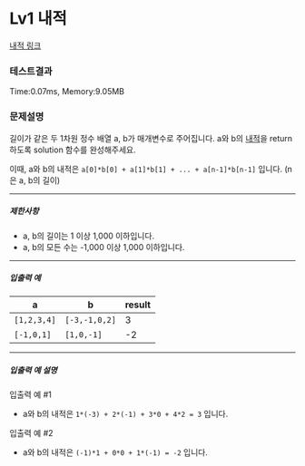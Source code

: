 # Lv1 내적
 [내적 링크](https://school.programmers.co.kr/learn/courses/30/lessons/70128)

### 테스트결과
 Time:0.07ms, Memory:9.05MB

### 문제설명
<p>길이가 같은 두 1차원 정수 배열 a, b가 매개변수로 주어집니다. a와 b의 <a href="https://en.wikipedia.org/wiki/Dot_product" target="_blank" rel="noopener">내적</a>을 return 하도록 solution 함수를 완성해주세요.</p>

<p>이때, a와 b의 내적은 <code>a[0]*b[0] + a[1]*b[1] + ... + a[n-1]*b[n-1]</code> 입니다. (n은 a, b의 길이)</p>

<hr>

<h5>제한사항</h5>

<ul>
    <li>a, b의 길이는 1 이상 1,000 이하입니다.</li>
    <li>a, b의 모든 수는 -1,000 이상 1,000 이하입니다.</li>
</ul>

<hr>

<h5>입출력 예</h5>
<table class="table">
<thead><tr>
    <th>a</th>
    <th>b</th>
    <th>result</th>
</tr>
</thead>
<tbody><tr>
    <td><code>[1,2,3,4]</code></td>
    <td><code>[-3,-1,0,2]</code></td>
    <td>3</td>
</tr>
<tr>
    <td><code>[-1,0,1]</code></td>
    <td><code>[1,0,-1]</code></td>
    <td>-2</td>
</tr>
</tbody>
</table>
<hr>

<h5>입출력 예 설명</h5>

<p>입출력 예 #1</p>

<ul>
    <li>a와 b의 내적은 <code>1*(-3) + 2*(-1) + 3*0 + 4*2 = 3</code> 입니다.</li>
</ul>

<p>입출력 예 #2</p>

<ul>
    <li>a와 b의 내적은 <code>(-1)*1 + 0*0 + 1*(-1) = -2</code> 입니다.</li>
</ul>
